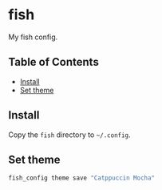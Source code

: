 # fish

My fish config.

## Table of Contents

<!--toc:start-->

- [Install](#install)
- [Set theme](#set-theme)
<!--toc:end-->

## Install

Copy the `fish` directory to `~/.config`.

## Set theme

```bash
fish_config theme save "Catppuccin Mocha"
```

